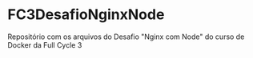 # FC3DesafioNginxNode
Repositório com os arquivos do Desafio "Nginx com Node" do curso de Docker da Full Cycle 3
